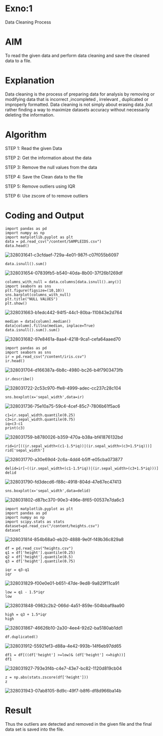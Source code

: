 # Exno:1
Data Cleaning Process

# AIM
To read the given data and perform data cleaning and save the cleaned data to a file.

# Explanation
Data cleaning is the process of preparing data for analysis by removing or modifying data that is incorrect ,incompleted , irrelevant , duplicated or improperly formatted. Data cleaning is not simply about erasing data ,but rather finding a way to maximize datasets accuracy without necessarily deleting the information.

# Algorithm
STEP 1: Read the given Data

STEP 2: Get the information about the data

STEP 3: Remove the null values from the data

STEP 4: Save the Clean data to the file

STEP 5: Remove outliers using IQR

STEP 6: Use zscore of to remove outliers

# Coding and Output
```
import pandas as pd
import numpy as np
import matplotlib.pyplot as plt
data = pd.read_csv("/content/SAMPLEIDS.csv")
data.head()
```

![328031641-c3cfdaef-729a-4e01-987f-c07f055b6097](https://github.com/Swetha733N/exno1/assets/122199934/f7527b66-a5d9-4014-bb86-0fe39e9fdd49)


```
data.isnull().sum()
```
![328031654-07839fb5-b540-40da-8b00-37f26b1269df](https://github.com/Swetha733N/exno1/assets/122199934/95961173-c24a-4259-a2ca-35ae3aafc4c9)

```
columns_with_null = data.columns[data.isnull().any()]
import seaborn as sns
plt.figure(figsize=(10,10))
sns.barplot(columns_with_null)
plt.title("NULL VALUES")
plt.show()
```
![328031663-b1edc442-94f5-44c1-80ba-110843e2d764](https://github.com/Swetha733N/exno1/assets/122199934/2590a6f6-bffc-4e8b-be7e-4773961ffdbd)


```
median = data[column].median()
data[column].fillna(median, inplace=True)
data.isnull().sum().sum()
```

![328031682-97e8461a-8aa4-4218-9ca1-cefa64aaed70](https://github.com/Swetha733N/exno1/assets/122199934/3292ce83-2456-4824-8d15-893ea7223bd8)


```
import pandas as pd
import seaborn as sns
ir = pd.read_csv("/content/iris.csv")
ir.head()
```

![328031704-d166387a-6b8c-4980-bc26-b4f7903473fb](https://github.com/Swetha733N/exno1/assets/122199934/3a19592c-341d-42fc-8385-23a47468b587)


```
ir.describe()
```

![328031722-2c53c970-ffe8-4999-adec-cc237c28c104](https://github.com/Swetha733N/exno1/assets/122199934/079ec807-4a1d-419d-8bf2-dff8d1af08ed)

```
sns.boxplot(x='sepal_width',data=ir)
```

![328031736-75e10a75-59c4-4cef-85c7-7806b61f5ac6](https://github.com/Swetha733N/exno1/assets/122199934/b93d3b38-3b56-43a9-b5f1-5048c3d340c0)


```
c1=ir.sepal_width.quantile(0.25)
c3=ir.sepal_width.quantile(0.75)
iq=c3-c1
print(c3)
```

![328031759-b8780026-b359-470a-b38a-bf41876132bd](https://github.com/Swetha733N/exno1/assets/122199934/3200b1c5-c244-4da8-ae45-19fef275ac9a)


```
rid=ir[((ir.sepal_width<(c1-1.5*iq))|(ir.sepal_width>(c3+1.5*iq)))]
rid['sepal_width']
```

![328031770-a30e69d4-2c6a-4dd4-b5ff-e05cba073877](https://github.com/Swetha733N/exno1/assets/122199934/baebdc1f-3e6f-4cf5-abf3-b4b9d0a3b2a1)


```
delid=ir[~((ir.sepal_width<(c1-1.5*iq))|(ir.sepal_width>(c3+1.5*iq)))]
delid
```

![328031790-fd3decd6-f88c-4918-804d-47e67ec47413](https://github.com/Swetha733N/exno1/assets/122199934/27bf6bbf-f5a7-40a8-82d7-9c3e0582d133)


```
sns.boxplot(x='sepal_width',data=delid)
```
![328031802-d87bc370-90e3-496e-8f65-00537e7da6c3](https://github.com/Swetha733N/exno1/assets/122199934/091dae6c-ecf6-4c20-ab84-541e26278abd)


```
import matplotlib.pyplot as plt
import pandas as pd
import numpy as np
import scipy.stats as stats
dataset=pd.read_csv("/content/heights.csv")
dataset
```

![328031814-854b68a0-eb20-4888-9e0f-f49b36c829a8](https://github.com/Swetha733N/exno1/assets/122199934/c2450932-e252-44ad-aa71-f20af49b4408)


```
df = pd.read_csv("heights.csv")
q1 = df['height'].quantile(0.25)
q2 = df['height'].quantile(0.5)
q3 = df['height'].quantile(0.75)
```

```
iqr = q3-q1
iqr
```

![328031829-f00e0e01-b651-47de-9ed8-9a829f11ca91](https://github.com/Swetha733N/exno1/assets/122199934/90295f76-4e91-4805-b9ad-72b5a9791030)


```
low = q1 - 1.5*iqr
low
```
![328031848-0982c2b2-066d-4a51-859e-504bbaf9aa90](https://github.com/Swetha733N/exno1/assets/122199934/8c1accdc-21ac-4862-8904-a4318759ad55)

```
high = q3 + 1.5*iqr
high
```

![328031867-46626b10-2a30-4ee4-92d2-ba5180ab1dd1](https://github.com/Swetha733N/exno1/assets/122199934/a75a8e88-1293-447f-a4c0-a8d0bc1338a2)


```
df.duplicated()
```
![328031912-55921ef3-d88a-4e42-993b-14f6eb97dd65](https://github.com/Swetha733N/exno1/assets/122199934/fdca7e7c-82bd-484f-a293-b6c6372716d5)

```
df1 = df[((df['height'] >=low)& (df['height'] <=high))]
df1
```

![328031927-793e3f4b-c4e7-43e7-bc82-1120d819cb04](https://github.com/Swetha733N/exno1/assets/122199934/aca781d7-28db-4b52-b6ff-c3704851b712)


```
z = np.abs(stats.zscore(df['height']))
z
```

![328031943-07ab8105-8d9c-49f7-b8f6-df8d966ba14b](https://github.com/Swetha733N/exno1/assets/122199934/1029b5ef-7d0f-4f66-a5f3-3e1614b92f97)

# Result
Thus the outliers are detected and removed in the given file and the final data set is saved into the file.
